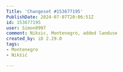 ```yaml
---
Title: 'Changeset #153677195'
PublishDate: 2024-07-07T20:06:51Z
id: 153677195
user: Simon0997
comment: Niksic, Montenegro, added landuse
created_by: iD 2.29.0
tags:
- Montenegro
- Nikšić

---
```


